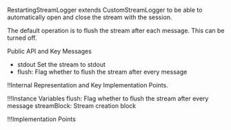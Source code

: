 RestartingStreamLogger extends CustomStreamLogger to be able to automatically open and close the stream with the session.

The default operation is to flush the stream after each message.  This can be turned off.

Public API and Key Messages

- stdout 		Set the stream to stdout
- flush: 		Flag whether to flush the stream after every message

 
!!Internal Representation and Key Implementation Points.

!!!Instance Variables
		flush:				<Boolean>		Flag whether to flush the stream after every message
		streamBlock:		<BlockClosure>	Stream creation block


!!!Implementation Points